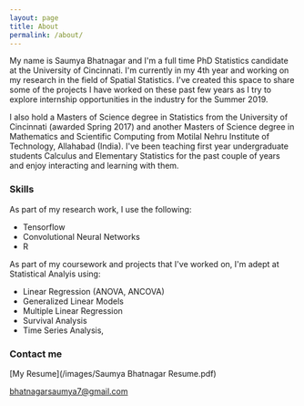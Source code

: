 ```yaml
---
layout: page
title: About
permalink: /about/
---
```


My name is Saumya Bhatnagar and I'm a full time PhD Statistics candidate at the University of Cincinnati. I'm currently in my 4th year and working on my research in the field of Spatial Statistics. I've created this space to share some of the projects I have worked on these past few years as I try to explore internship opportunities in the industry for the Summer 2019. 

I also hold a Masters of Science degree in Statistics from the University of Cincinnati (awarded Spring 2017) and another Masters of Science degree in Mathematics and Scientific Computing from Motilal Nehru Institute of Technology, Allahabad (India). I've been teaching first year undergraduate students Calculus and Elementary Statistics for the past couple of years and enjoy interacting and learning with them.

### Skills

As part of my research work, I use the following:

* Tensorflow
* Convolutional Neural Networks
* R

As part of my coursework and projects that I've worked on, I'm adept at Statistical Analyis using:

* Linear Regression (ANOVA, ANCOVA)
* Generalized Linear Models
* Multiple Linear Regression 
* Survival Analysis 
* Time Series Analysis, 

### Contact me
[My Resume](/images/Saumya Bhatnagar Resume.pdf)

[bhatnagarsaumya7@gmail.com](mailto:bhatnagarsaumya7@gmail.com)
